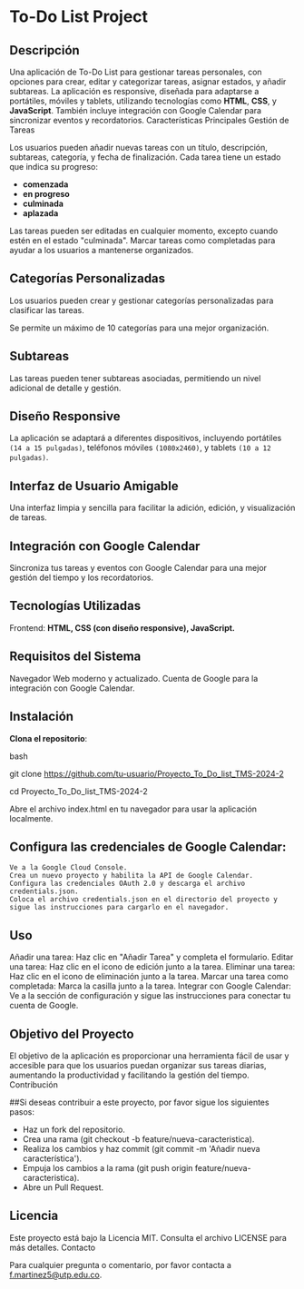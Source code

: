 # To-Do List Project

## Descripción
Una aplicación de To-Do List para gestionar tareas personales, con opciones para crear, editar y categorizar tareas, asignar estados, y añadir subtareas. La aplicación es responsive, diseñada para adaptarse a portátiles, móviles y tablets, utilizando tecnologías como **HTML**, **CSS**, y **JavaScript**. También incluye integración con Google Calendar para sincronizar eventos y recordatorios. Características Principales Gestión de Tareas

Los usuarios pueden añadir nuevas tareas con un título, descripción, subtareas, categoría, y fecha de finalización.
Cada tarea tiene un estado que indica su progreso: 

- **comenzada**
- **en progreso**
- **culminada**
- **aplazada**

Las tareas pueden ser editadas en cualquier momento, excepto cuando estén en el estado "culminada".
Marcar tareas como completadas para ayudar a los usuarios a mantenerse organizados.

## Categorías Personalizadas

Los usuarios pueden crear y gestionar categorías personalizadas para clasificar las tareas.

Se permite un máximo de 10 categorías para una mejor organización.

## Subtareas

Las tareas pueden tener subtareas asociadas, permitiendo un nivel adicional de detalle y gestión.

## Diseño Responsive

La aplicación se adaptará a diferentes dispositivos, incluyendo portátiles `(14 a 15 pulgadas)`, teléfonos móviles `(1080x2460)`, y tablets `(10 a 12 pulgadas)`.

## Interfaz de Usuario Amigable

Una interfaz limpia y sencilla para facilitar la adición, edición, y visualización de tareas.

## Integración con Google Calendar

Sincroniza tus tareas y eventos con Google Calendar para una mejor gestión del tiempo y los recordatorios.

## Tecnologías Utilizadas

Frontend: **HTML, CSS (con diseño responsive), JavaScript.**

## Requisitos del Sistema

Navegador Web moderno y actualizado.
Cuenta de Google para la integración con Google Calendar.

## Instalación

**Clona el repositorio**:

bash

git clone https://github.com/tu-usuario/Proyecto_To_Do_list_TMS-2024-2

cd Proyecto_To_Do_list_TMS-2024-2

Abre el archivo index.html en tu navegador para usar la aplicación localmente.

## Configura las credenciales de Google Calendar:
    Ve a la Google Cloud Console.
    Crea un nuevo proyecto y habilita la API de Google Calendar.
    Configura las credenciales OAuth 2.0 y descarga el archivo credentials.json.
    Coloca el archivo credentials.json en el directorio del proyecto y sigue las instrucciones para cargarlo en el navegador.

## Uso

Añadir una tarea: Haz clic en "Añadir Tarea" y completa el formulario.
Editar una tarea: Haz clic en el icono de edición junto a la tarea.
Eliminar una tarea: Haz clic en el icono de eliminación junto a la tarea.
Marcar una tarea como completada: Marca la casilla junto a la tarea.
Integrar con Google Calendar: Ve a la sección de configuración y sigue las instrucciones para conectar tu cuenta de Google.

## Objetivo del Proyecto

El objetivo de la aplicación es proporcionar una herramienta fácil de usar y accesible para que los usuarios puedan organizar sus tareas diarias, aumentando la productividad y facilitando la gestión del tiempo. Contribución

##Si deseas contribuir a este proyecto, por favor sigue los siguientes pasos:

- Haz un fork del repositorio.
- Crea una rama (git checkout -b feature/nueva-caracteristica).
- Realiza los cambios y haz commit (git commit -m 'Añadir nueva característica').
- Empuja los cambios a la rama (git push origin feature/nueva-caracteristica).
- Abre un Pull Request.

## Licencia

Este proyecto está bajo la Licencia MIT. Consulta el archivo LICENSE para más detalles. Contacto

Para cualquier pregunta o comentario, por favor contacta a f.martinez5@utp.edu.co.